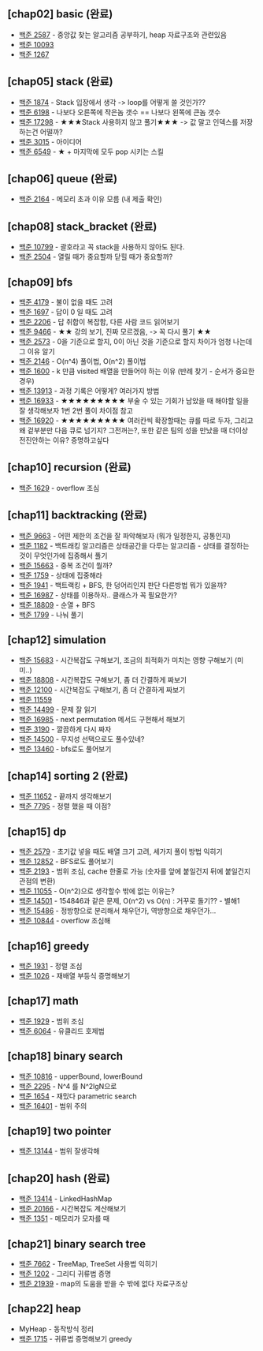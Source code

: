 ## [chap02] basic (완료)

* [백준 2587](https://www.acmicpc.net/problem/2587) - 중앙값 찾는 알고리즘 공부하기, heap 자료구조와 관련있음
* [백준 10093](https://www.acmicpc.net/problem/10093)
* [백준 1267](https://www.acmicpc.net/problem/1267)

## [chap05] stack (완료)

* [백준 1874](https://www.acmicpc.net/problem/1874) - Stack 입장에서 생각 -> loop를 어떻게 쓸 것인가??
* [백준 6198](https://www.acmicpc.net/problem/6198) - 나보다 오른쪽에 작은놈 갯수 == 나보다 왼쪽에 큰놈 갯수
* [백준 17298](https://www.acmicpc.net/problem/17298) - ★★★Stack 사용하지 않고 풀기★★★ -> 값 말고 인덱스를 저장하는건 어떨까?
* [백준 3015](https://www.acmicpc.net/problem/3015) - 아이디어
* [백준 6549](https://www.acmicpc.net/problem/6549) - ★ + 마지막에 모두 pop 시키는 스킬

## [chap06] queue (완료)

* [백준 2164](https://www.acmicpc.net/problem/2164) - 메모리 초과 이유 모름 (내 제출 확인)

## [chap08] stack_bracket (완료)

* [백준 10799](https://www.acmicpc.net/problem/10799) - 괄호라고 꼭 stack을 사용하지 않아도 된다.
* [백준 2504](https://www.acmicpc.net/problem/2504) - 열릴 때가 중요할까 닫힐 때가 중요할까?

## [chap09] bfs

* [백준 4179](https://www.acmicpc.net/problem/4179) - 불이 없을 때도 고려
* [백준 1697](https://www.acmicpc.net/problem/1697) - 답이 0 일 때도 고려
* [백준 2206](https://www.acmicpc.net/problem/2206) - 답 취합이 복잡함, 다른 사람 코드 읽어보기
* [백준 9466](https://www.acmicpc.net/problem/9466) - ★★ 강의 보기, 진짜 모르겠음, -> 꼭 다시 풀기 ★★
* [백준 2573](https://www.acmicpc.net/problem/2573) - 0을 기준으로 할지, 0이 아닌 것을 기준으로 할지 차이가 엄청 나는데 그 이유 알기
* [백준 2146](https://www.acmicpc.net/problem/2146) - O(n^4) 풀이법, O(n^2) 풀이법
* [백준 1600](https://www.acmicpc.net/problem/1600) - k 만큼 visited 배열을 만들어야 하는 이유 (반례 찾기 - 순서가 중요한 경우)
* [백준 13913](https://www.acmicpc.net/problem/13913) - 과정 기록은 어떻게? 여러가지 방법
* [백준 16933](https://www.acmicpc.net/problem/16933) - ★★★★★★★★★ 부술 수 있는 기회가 남았을 때 해야할 일을 잘 생각해보자 1번
  2번 풀이 차이점 참고
* [백준 16920](https://www.acmicpc.net/problem/16933) - ★★★★★★★★★ 여러칸씩 확장할때는 큐를 따로 두자, 그리고왜 겉부분만 다음 큐로
  넘기지? 그전꺼는?, 또한 같은 팀의 성을 만났을 때 더이상 전진안하는 이유? 증명하고싶다

## [chap10] recursion (완료)

* [백준 1629](https://www.acmicpc.net/problem/1629) - overflow 조심

## [chap11] backtracking (완료)

* [백준 9663](https://www.acmicpc.net/problem/9663) - 어떤 제한의 조건을 잘 파악해보자 (뭐가 일정한지, 공통인지)
* [백준 1182](https://www.acmicpc.net/problem/1182) - 백트래킹 알고리즘은 상태공간을 다루는 알고리즘 - 상태를 결정하는 것이 무엇인가에
  집중해서 풀기
* [백준 15663](https://www.acmicpc.net/problem/15663) - 중복 조건이 뭘까?
* [백준 1759](https://www.acmicpc.net/problem/1759) - 상태에 집중해라
* [백준 1941](https://www.acmicpc.net/problem/1941) - 백트랙킹 + BFS, 한 덩어리인지 판단 다른방법 뭐가 있을까?
* [백준 16987](https://www.acmicpc.net/problem/16987) - 상태를 이용하자.. 클래스가 꼭 필요한가?
* [백준 18809](https://www.acmicpc.net/problem/18809) - 순열 + BFS
* [백준 1799](https://www.acmicpc.net/problem/1799) - 나눠 풀기

## [chap12] simulation

* [백준 15683](https://www.acmicpc.net/problem/15683) - 시간복잡도 구해보기, 조금의 최적화가 미치는 영향 구해보기 (미미..)
* [백준 18808](https://www.acmicpc.net/problem/18808) - 시간복잡도 구해보기, 좀 더 간결하게 짜보기
* [백준 12100](https://www.acmicpc.net/problem/12100) - 시간복잡도 구해보기, 좀 더 간결하게 짜보기
* [백준 11559](https://www.acmicpc.net/problem/11559)
* [백준 14499](https://www.acmicpc.net/problem/14499) - 문제 잘 읽기
* [백준 16985](https://www.acmicpc.net/problem/16985) - next permutation 메서드 구현해서 해보기
* [백준 3190](https://www.acmicpc.net/problem/3190) - 깔끔하게 다시 짜자
* [백준 14500](https://www.acmicpc.net/problem/14500) - 무지성 선택으로도 풀수있네?
* [백준 13460](https://www.acmicpc.net/problem/13460) - bfs로도 풀어보기

## [chap14] sorting 2 (완료)

* [백준 11652](https://www.acmicpc.net/problem/11652) - 끝까지 생각해보기
* [백준 7795](https://www.acmicpc.net/problem/7795) - 정렬 했을 때 이점?

## [chap15] dp

* [백준 2579](https://www.acmicpc.net/problem/2579) - 초기값 넣을 때도 배열 크기 고려, 세가지 풀이 방법 익히기
* [백준 12852](https://www.acmicpc.net/problem/12852) - BFS로도 풀어보기
* [백준 2193](https://www.acmicpc.net/problem/2193) - 범위 조심, cache 한줄로 가능 (숫자를 앞에 붙일건지 뒤에 붙일건지 관점의 변환)
* [백준 11055](https://www.acmicpc.net/problem/11055) - O(n^2)으로 생각할수 밖에 없는 이유는?
* [백준 14501](https://www.acmicpc.net/problem/14501) - 154846과 같은 문제, O(n^2) vs O(n) : 거꾸로 돌기?? - 별해1
* [백준 15486](https://www.acmicpc.net/problem/15486) - 정방향으로 분리해서 채우던가, 역방향으로 채우던가...
* [백준 10844](https://www.acmicpc.net/problem/10844) - overflow 조심해

## [chap16] greedy

* [백준 1931](https://www.acmicpc.net/problem/1931) - 정렬 조심
* [백준 1026](https://www.acmicpc.net/problem/1026) - 재배열 부등식 증명해보기

## [chap17] math

* [백준 1929](https://www.acmicpc.net/problem/1929) - 범위 조심
* [백준 6064](https://www.acmicpc.net/problem/6064) - 유클리드 호제법

## [chap18] binary search

* [백준 10816](https://www.acmicpc.net/problem/10816) - upperBound, lowerBound
* [백준 2295](https://www.acmicpc.net/problem/2295) - N^4 를 N^2lgN으로
* [백준 1654](https://www.acmicpc.net/problem/1654) - 재밌다 parametric search
* [백준 16401](https://www.acmicpc.net/problem/16401) - 범위 주의

## [chap19] two pointer

* [백준 13144](https://www.acmicpc.net/problem/13144) - 범위 잘생각해

## [chap20] hash (완료)

* [백준 13414](https://www.acmicpc.net/problem/13414) - LinkedHashMap
* [백준 20166](https://www.acmicpc.net/problem/20166) - 시간복잡도 계산해보기
* [백준 1351](https://www.acmicpc.net/problem/1351) - 메모리가 모자를 때

## [chap21] binary search tree

* [백준 7662](https://www.acmicpc.net/problem/7662) - TreeMap, TreeSet 사용법 익히기
* [백준 1202](https://www.acmicpc.net/problem/1202) - 그리디 귀류법 증명
* [백준 21939](https://www.acmicpc.net/problem/21939) - map의 도움을 받을 수 밖에 없다 자료구조상

## [chap22] heap

* MyHeap - 동작방식 정리
* [백준 1715](https://www.acmicpc.net/problem/1715) - 귀류법 증명해보기 greedy
